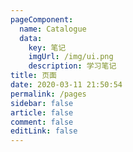```yaml
---
pageComponent: 
  name: Catalogue
  data: 
    key: 笔记
    imgUrl: /img/ui.png
    description: 学习笔记
title: 页面
date: 2020-03-11 21:50:54
permalink: /pages
sidebar: false
article: false
comment: false
editLink: false
---
```

